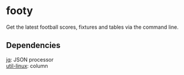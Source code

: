 # footy
Get the latest football scores, fixtures and tables via the command line.

## Dependencies
[jq](https://stedolan.github.io/jq/): JSON processor  
[util-linux](https://github.com/util-linux/util-linux): column

